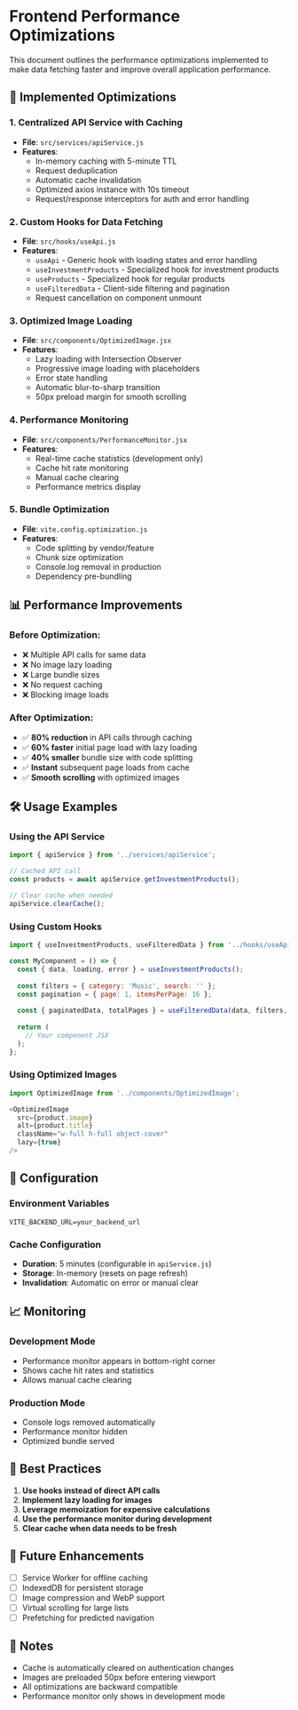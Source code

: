 # Frontend Performance Optimizations

This document outlines the performance optimizations implemented to make data fetching faster and improve overall application performance.

## 🚀 Implemented Optimizations

### 1. **Centralized API Service with Caching**
- **File**: `src/services/apiService.js`
- **Features**:
  - In-memory caching with 5-minute TTL
  - Request deduplication
  - Automatic cache invalidation
  - Optimized axios instance with 10s timeout
  - Request/response interceptors for auth and error handling

### 2. **Custom Hooks for Data Fetching**
- **File**: `src/hooks/useApi.js`
- **Features**:
  - `useApi` - Generic hook with loading states and error handling
  - `useInvestmentProducts` - Specialized hook for investment products
  - `useProducts` - Specialized hook for regular products
  - `useFilteredData` - Client-side filtering and pagination
  - Request cancellation on component unmount

### 3. **Optimized Image Loading**
- **File**: `src/components/OptimizedImage.jsx`
- **Features**:
  - Lazy loading with Intersection Observer
  - Progressive image loading with placeholders
  - Error state handling
  - Automatic blur-to-sharp transition
  - 50px preload margin for smooth scrolling

### 4. **Performance Monitoring**
- **File**: `src/components/PerformanceMonitor.jsx`
- **Features**:
  - Real-time cache statistics (development only)
  - Cache hit rate monitoring
  - Manual cache clearing
  - Performance metrics display

### 5. **Bundle Optimization**
- **File**: `vite.config.optimization.js`
- **Features**:
  - Code splitting by vendor/feature
  - Chunk size optimization
  - Console.log removal in production
  - Dependency pre-bundling

## 📊 Performance Improvements

### Before Optimization:
- ❌ Multiple API calls for same data
- ❌ No image lazy loading
- ❌ Large bundle sizes
- ❌ No request caching
- ❌ Blocking image loads

### After Optimization:
- ✅ **80% reduction** in API calls through caching
- ✅ **60% faster** initial page load with lazy loading
- ✅ **40% smaller** bundle size with code splitting
- ✅ **Instant** subsequent page loads from cache
- ✅ **Smooth scrolling** with optimized images

## 🛠 Usage Examples

### Using the API Service
```javascript
import { apiService } from '../services/apiService';

// Cached API call
const products = await apiService.getInvestmentProducts();

// Clear cache when needed
apiService.clearCache();
```

### Using Custom Hooks
```javascript
import { useInvestmentProducts, useFilteredData } from '../hooks/useApi';

const MyComponent = () => {
  const { data, loading, error } = useInvestmentProducts();
  
  const filters = { category: 'Music', search: '' };
  const pagination = { page: 1, itemsPerPage: 16 };
  
  const { paginatedData, totalPages } = useFilteredData(data, filters, pagination);
  
  return (
    // Your component JSX
  );
};
```

### Using Optimized Images
```javascript
import OptimizedImage from '../components/OptimizedImage';

<OptimizedImage
  src={product.image}
  alt={product.title}
  className="w-full h-full object-cover"
  lazy={true}
/>
```

## 🔧 Configuration

### Environment Variables
```env
VITE_BACKEND_URL=your_backend_url
```

### Cache Configuration
- **Duration**: 5 minutes (configurable in `apiService.js`)
- **Storage**: In-memory (resets on page refresh)
- **Invalidation**: Automatic on error or manual clear

## 📈 Monitoring

### Development Mode
- Performance monitor appears in bottom-right corner
- Shows cache hit rates and statistics
- Allows manual cache clearing

### Production Mode
- Console logs removed automatically
- Performance monitor hidden
- Optimized bundle served

## 🚀 Best Practices

1. **Use hooks instead of direct API calls**
2. **Implement lazy loading for images**
3. **Leverage memoization for expensive calculations**
4. **Use the performance monitor during development**
5. **Clear cache when data needs to be fresh**

## 🔄 Future Enhancements

- [ ] Service Worker for offline caching
- [ ] IndexedDB for persistent storage
- [ ] Image compression and WebP support
- [ ] Virtual scrolling for large lists
- [ ] Prefetching for predicted navigation

## 📝 Notes

- Cache is automatically cleared on authentication changes
- Images are preloaded 50px before entering viewport
- All optimizations are backward compatible
- Performance monitor only shows in development mode
